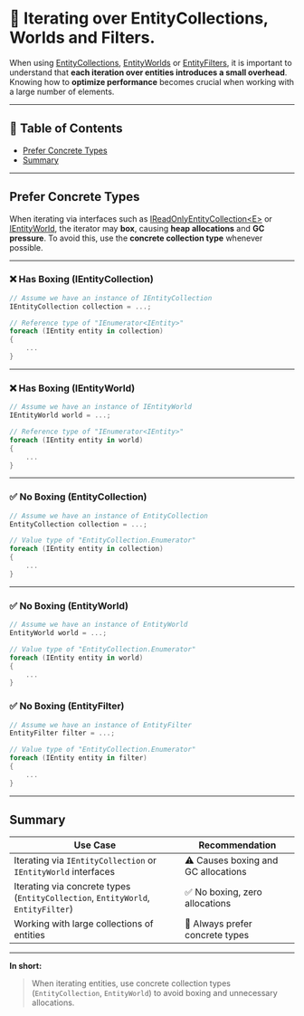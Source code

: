 # 📌 Iterating over EntityCollections, Worlds and Filters.

When using [EntityCollections](../Entities/Collections/Manual.md), [EntityWorlds](../Entities/Worlds/Manual.md)
or [EntityFilters](../Entities/Filters/Manual.md), it is important to understand that **each iteration over entities
introduces a small overhead**. Knowing how to **optimize performance** becomes crucial when working with a large number
of elements.

---

## 📑 Table of Contents

- [Prefer Concrete Types](#prefer-concrete-types)
- [Summary](#summary)

---

## Prefer Concrete Types

When iterating via interfaces such
as [IReadOnlyEntityCollection\<E>](../Entities/Collections/IReadOnlyEntityCollection%601.md)
or [IEntityWorld](../Entities/Worlds/IEntityWorld.md), the iterator may **box**, causing **heap allocations** and **GC
pressure**. To avoid this, use the **concrete collection type** whenever possible.

---

### ❌ Has Boxing (IEntityCollection)

```csharp
// Assume we have an instance of IEntityCollection
IEntityCollection collection = ...;

// Reference type of "IEnumerator<IEntity>"
foreach (IEntity entity in collection)
{
    ...
}
```

---

### ❌ Has Boxing (IEntityWorld)

```csharp
// Assume we have an instance of IEntityWorld
IEntityWorld world = ...;

// Reference type of "IEnumerator<IEntity>"
foreach (IEntity entity in world)
{
    ...
}
```

---

### ✅ No Boxing (EntityCollection)

```csharp
// Assume we have an instance of EntityCollection
EntityCollection collection = ...;

// Value type of "EntityCollection.Enumerator"
foreach (IEntity entity in collection)
{
    ...
}
```

---

### ✅ No Boxing (EntityWorld)

```csharp
// Assume we have an instance of EntityWorld
EntityWorld world = ...;

// Value type of "EntityCollection.Enumerator"
foreach (IEntity entity in world)
{
    ...
}
```

### ✅ No Boxing (EntityFilter)

```csharp
// Assume we have an instance of EntityFilter
EntityFilter filter = ...;

// Value type of "EntityCollection.Enumerator"
foreach (IEntity entity in filter)
{
    ...
}
```

---

## Summary

| Use Case                                                                       | Recommendation                      |
|--------------------------------------------------------------------------------|-------------------------------------|
| Iterating via `IEntityCollection` or `IEntityWorld` interfaces                 | ⚠️ Causes boxing and GC allocations |
| Iterating via concrete types (`EntityCollection`, `EntityWorld`, `EntityFilter`) | ✅ No boxing, zero allocations       |
| Working with large collections of entities                                     | 🚀 Always prefer concrete types     |

---

**In short:**
> When iterating entities, use concrete collection types (`EntityCollection`, `EntityWorld`) to avoid boxing and
> unnecessary allocations.


<!--

When
using [EntityCollections](../Entities/Collections/Manual.md), [EntityWorlds](../Entities/Worlds/Manual.md), [EntityFilters](../Entities/Filters/Manual.md)
it is important to understand that **each
iteration over entities introduces a small overhead**. Knowing how to **optimize performance** becomes crucial when
working
with a large number of elements.

---

### Prefer concrete types

When iterating via interfaces such
as [IReadOnlyEntityCollection\<E>](../Entities/Collections/IReadOnlyEntityCollection%601.md)
or [IEntityWorld](../Entities/Worlds/IEntityWorld.md), the iterator may **box**, causing **heap allocations** and **GC
pressure**. To avoid this, use the **concrete collection type** whenever possible.

#### ❌ Has Boxing (IEntityCollection)

```csharp
// Assume we have an instance of IEntityCollection
IEntityCollection collection = ...;

//Reference type of "IEnumerator<IEntity>"
foreach(IEntity entity in collection)
{
    ...
}
```

#### ❌ Has Boxing (IEntityWorld)

```csharp
// Assume we have an instance of IEntityCollection
IEntityWorld world = ...;

//Reference type of "IEnumerator<IEntity>"
foreach(IEntity entity in world)
{
    ...
}
```

#### ✅ No Boxing (EntityCollection)

```csharp
// Assume we have an instance of EntityCollection
EntityCollection collection = ...;

//Value type of "EntityCollection.Enumerator"
foreach(string item in collection) 
{
    ...
}
```

#### ✅ No Boxing (EntityWorld)

```csharp
// Assume we have an instance of EntityWorld
EntityWorld world = ...;

//Value type of "EntityCollection.Enumerator"
foreach(string item in world) 
{
    ...
}
```
-->